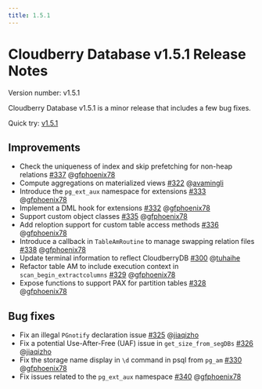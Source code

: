 ```yaml
---
title: 1.5.1
---
```


# Cloudberry Database v1.5.1 Release Notes

Version number: v1.5.1

Cloudberry Database v1.5.1 is a minor release that includes a few bug fixes.

Quick try: [v1.5.1](https://github.com/cloudberrydb/cloudberrydb/releases/tag/1.5.1)

## Improvements

* Check the uniqueness of index and skip prefetching for non-heap relations [#337](https://github.com/cloudberrydb/cloudberrydb/pull/337) @[gfphoenix78](https://github.com/gfphoenix78)
* Compute aggregations on materialized views [#322](https://github.com/cloudberrydb/cloudberrydb/pull/322) @[avamingli](https://github.com/avamingli)
* Introduce the `pg_ext_aux` namespace for extensions [#333](https://github.com/cloudberrydb/cloudberrydb/pull/333) @[gfphoenix78](https://github.com/gfphoenix78)
* Implement a DML hook for extensions [#332](https://github.com/cloudberrydb/cloudberrydb/pull/332) @[gfphoenix78](https://github.com/gfphoenix78)
* Support custom object classes [#335](https://github.com/cloudberrydb/cloudberrydb/pull/335) @[gfphoenix78](https://github.com/gfphoenix78)
* Add reloption support for custom table access methods [#336](https://github.com/cloudberrydb/cloudberrydb/pull/336) @[gfphoenix78](https://github.com/gfphoenix78)
* Introduce a callback in `TableAmRoutine` to manage swapping relation files [#338](https://github.com/cloudberrydb/cloudberrydb/pull/338) @[gfphoenix78](https://github.com/gfphoenix78)
* Update terminal information to reflect CloudberryDB [#300](https://github.com/cloudberrydb/cloudberrydb/pull/300) @[tuhaihe](https://github.com/tuhaihe)
* Refactor table AM to include execution context in `scan_begin_extractcolumns` [#329](https://github.com/cloudberrydb/cloudberrydb/pull/329) @[gfphoenix78](https://github.com/gfphoenix78)
* Expose functions to support PAX for partition tables [#328](https://github.com/cloudberrydb/cloudberrydb/pull/328) @[gfphoenix78](https://github.com/gfphoenix78)


## Bug fixes

* Fix an illegal `PGnotify` declaration issue [#325](https://github.com/cloudberrydb/cloudberrydb/pull/325) @[jiaqizho](https://github.com/jiaqizho)
* Fix a potential Use-After-Free (UAF) issue in `get_size_from_segDBs` [#326](https://github.com/cloudberrydb/cloudberrydb/pull/326) @[jiaqizho](https://github.com/jiaqizho)
* Fix the storage name display in `\d` command in psql from `pg_am` [#330](https://github.com/cloudberrydb/cloudberrydb/pull/330) @[gfphoenix78](https://github.com/gfphoenix78)
* Fix issues related to the `pg_ext_aux` namespace [#340](https://github.com/cloudberrydb/cloudberrydb/pull/340) @[gfphoenix78](https://github.com/gfphoenix78)
